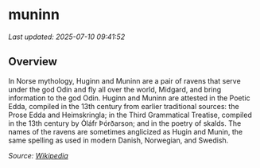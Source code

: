 # muninn

*Last updated: 2025-07-10 09:41:52*

## Overview

In Norse mythology, Huginn and Muninn are a pair of ravens that serve under the god Odin and fly all over the world, Midgard, and bring information to the god Odin. Huginn and Muninn are attested in the Poetic Edda, compiled in the 13th century from earlier traditional sources: the Prose Edda and Heimskringla; in the Third Grammatical Treatise, compiled in the 13th century by Óláfr Þórðarson; and in the poetry of skalds. The names of the ravens are sometimes anglicized as Hugin and Munin, the same spelling as used in modern Danish, Norwegian, and Swedish.

*Source: [Wikipedia](https://en.wikipedia.org/wiki/Huginn_and_Muninn)*